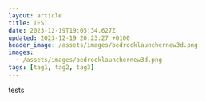 ```yaml
---
layout: article
title: TEST
date: 2023-12-19T19:05:34.627Z
updated: 2023-12-19 20:23:27 +0100
header_image: /assets/images/bedrocklaunchernew3d.png
images:
  - /assets/images/bedrocklaunchernew3d.png
tags: [tag1, tag2, tag3]
---
```

t﻿ests